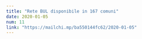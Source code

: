 ```yaml
---
title: "Rete BUL disponibile in 167 comuni"
date: 2020-01-05
num: 11
link: "https://mailchi.mp/ba550144fc62/2020-01-05"
---
```


